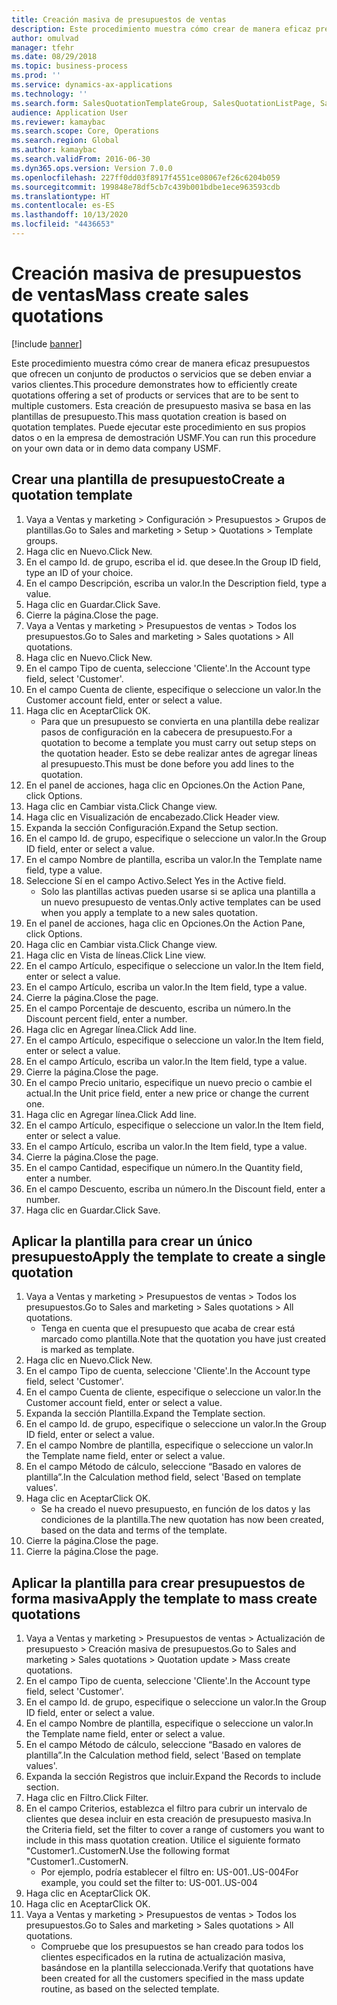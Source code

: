 ```yaml
---
title: Creación masiva de presupuestos de ventas
description: Este procedimiento muestra cómo crear de manera eficaz presupuestos que ofrecen un conjunto de productos o servicios que se deben enviar a varios clientes.
author: omulvad
manager: tfehr
ms.date: 08/29/2018
ms.topic: business-process
ms.prod: ''
ms.service: dynamics-ax-applications
ms.technology: ''
ms.search.form: SalesQuotationTemplateGroup, SalesQuotationListPage, SalesCreateQuotation, SalesQuotationTable, SysQueryForm, SalesQuickQuote
audience: Application User
ms.reviewer: kamaybac
ms.search.scope: Core, Operations
ms.search.region: Global
ms.author: kamaybac
ms.search.validFrom: 2016-06-30
ms.dyn365.ops.version: Version 7.0.0
ms.openlocfilehash: 227ff0dd03f8917f4551ce08067ef26c6204b059
ms.sourcegitcommit: 199848e78df5cb7c439b001bdbe1ece963593cdb
ms.translationtype: HT
ms.contentlocale: es-ES
ms.lasthandoff: 10/13/2020
ms.locfileid: "4436653"
---
```

# <a name="mass-create-sales-quotations"></a><span data-ttu-id="7db48-103">Creación masiva de presupuestos de ventas</span><span class="sxs-lookup"><span data-stu-id="7db48-103">Mass create sales quotations</span></span>

[!include [banner](../../includes/banner.md)]

<span data-ttu-id="7db48-104">Este procedimiento muestra cómo crear de manera eficaz presupuestos que ofrecen un conjunto de productos o servicios que se deben enviar a varios clientes.</span><span class="sxs-lookup"><span data-stu-id="7db48-104">This procedure demonstrates how to efficiently create quotations offering a set of products or services that are to be sent to multiple customers.</span></span> <span data-ttu-id="7db48-105">Esta creación de presupuesto masiva se basa en las plantillas de presupuesto.</span><span class="sxs-lookup"><span data-stu-id="7db48-105">This mass quotation creation is based on quotation templates.</span></span> <span data-ttu-id="7db48-106">Puede ejecutar este procedimiento en sus propios datos o en la empresa de demostración USMF.</span><span class="sxs-lookup"><span data-stu-id="7db48-106">You can run this procedure on your own data or in demo data company USMF.</span></span>


## <a name="create-a-quotation-template"></a><span data-ttu-id="7db48-107">Crear una plantilla de presupuesto</span><span class="sxs-lookup"><span data-stu-id="7db48-107">Create a quotation template</span></span>
1. <span data-ttu-id="7db48-108">Vaya a Ventas y marketing > Configuración > Presupuestos > Grupos de plantillas.</span><span class="sxs-lookup"><span data-stu-id="7db48-108">Go to Sales and marketing > Setup > Quotations > Template groups.</span></span>
2. <span data-ttu-id="7db48-109">Haga clic en Nuevo.</span><span class="sxs-lookup"><span data-stu-id="7db48-109">Click New.</span></span>
3. <span data-ttu-id="7db48-110">En el campo Id. de grupo, escriba el id. que desee.</span><span class="sxs-lookup"><span data-stu-id="7db48-110">In the Group ID field, type an ID of your choice.</span></span>
4. <span data-ttu-id="7db48-111">En el campo Descripción, escriba un valor.</span><span class="sxs-lookup"><span data-stu-id="7db48-111">In the Description field, type a value.</span></span>
5. <span data-ttu-id="7db48-112">Haga clic en Guardar.</span><span class="sxs-lookup"><span data-stu-id="7db48-112">Click Save.</span></span>
6. <span data-ttu-id="7db48-113">Cierre la página.</span><span class="sxs-lookup"><span data-stu-id="7db48-113">Close the page.</span></span>
7. <span data-ttu-id="7db48-114">Vaya a Ventas y marketing > Presupuestos de ventas > Todos los presupuestos.</span><span class="sxs-lookup"><span data-stu-id="7db48-114">Go to Sales and marketing > Sales quotations > All quotations.</span></span>
8. <span data-ttu-id="7db48-115">Haga clic en Nuevo.</span><span class="sxs-lookup"><span data-stu-id="7db48-115">Click New.</span></span>
9. <span data-ttu-id="7db48-116">En el campo Tipo de cuenta, seleccione 'Cliente'.</span><span class="sxs-lookup"><span data-stu-id="7db48-116">In the Account type field, select 'Customer'.</span></span>
10. <span data-ttu-id="7db48-117">En el campo Cuenta de cliente, especifique o seleccione un valor.</span><span class="sxs-lookup"><span data-stu-id="7db48-117">In the Customer account field, enter or select a value.</span></span>
11. <span data-ttu-id="7db48-118">Haga clic en Aceptar</span><span class="sxs-lookup"><span data-stu-id="7db48-118">Click OK.</span></span>
    * <span data-ttu-id="7db48-119">Para que un presupuesto se convierta en una plantilla debe realizar pasos de configuración en la cabecera de presupuesto.</span><span class="sxs-lookup"><span data-stu-id="7db48-119">For a quotation to become a template you must carry out  setup steps on the quotation header.</span></span> <span data-ttu-id="7db48-120">Esto se debe realizar antes de agregar líneas al presupuesto.</span><span class="sxs-lookup"><span data-stu-id="7db48-120">This must be done before you add lines to the quotation.</span></span>   
12. <span data-ttu-id="7db48-121">En el panel de acciones, haga clic en Opciones.</span><span class="sxs-lookup"><span data-stu-id="7db48-121">On the Action Pane, click Options.</span></span>
13. <span data-ttu-id="7db48-122">Haga clic en Cambiar vista.</span><span class="sxs-lookup"><span data-stu-id="7db48-122">Click Change view.</span></span>
14. <span data-ttu-id="7db48-123">Haga clic en Visualización de encabezado.</span><span class="sxs-lookup"><span data-stu-id="7db48-123">Click Header view.</span></span>
15. <span data-ttu-id="7db48-124">Expanda la sección Configuración.</span><span class="sxs-lookup"><span data-stu-id="7db48-124">Expand the Setup section.</span></span>
16. <span data-ttu-id="7db48-125">En el campo Id. de grupo, especifique o seleccione un valor.</span><span class="sxs-lookup"><span data-stu-id="7db48-125">In the Group ID field, enter or select a value.</span></span>
17. <span data-ttu-id="7db48-126">En el campo Nombre de plantilla, escriba un valor.</span><span class="sxs-lookup"><span data-stu-id="7db48-126">In the Template name field, type a value.</span></span>
18. <span data-ttu-id="7db48-127">Seleccione Sí en el campo Activo.</span><span class="sxs-lookup"><span data-stu-id="7db48-127">Select Yes in the Active field.</span></span>
    * <span data-ttu-id="7db48-128">Solo las plantillas activas pueden usarse si se aplica una plantilla a un nuevo presupuesto de ventas.</span><span class="sxs-lookup"><span data-stu-id="7db48-128">Only active templates can be used when you apply a template to a new sales quotation.</span></span>  
19. <span data-ttu-id="7db48-129">En el panel de acciones, haga clic en Opciones.</span><span class="sxs-lookup"><span data-stu-id="7db48-129">On the Action Pane, click Options.</span></span>
20. <span data-ttu-id="7db48-130">Haga clic en Cambiar vista.</span><span class="sxs-lookup"><span data-stu-id="7db48-130">Click Change view.</span></span>
21. <span data-ttu-id="7db48-131">Haga clic en Vista de líneas.</span><span class="sxs-lookup"><span data-stu-id="7db48-131">Click Line view.</span></span>
22. <span data-ttu-id="7db48-132">En el campo Artículo, especifique o seleccione un valor.</span><span class="sxs-lookup"><span data-stu-id="7db48-132">In the Item field, enter or select a value.</span></span>
23. <span data-ttu-id="7db48-133">En el campo Artículo, escriba un valor.</span><span class="sxs-lookup"><span data-stu-id="7db48-133">In the Item field, type a value.</span></span>
24. <span data-ttu-id="7db48-134">Cierre la página.</span><span class="sxs-lookup"><span data-stu-id="7db48-134">Close the page.</span></span>
25. <span data-ttu-id="7db48-135">En el campo Porcentaje de descuento, escriba un número.</span><span class="sxs-lookup"><span data-stu-id="7db48-135">In the Discount percent field, enter a number.</span></span>
26. <span data-ttu-id="7db48-136">Haga clic en Agregar línea.</span><span class="sxs-lookup"><span data-stu-id="7db48-136">Click Add line.</span></span>
27. <span data-ttu-id="7db48-137">En el campo Artículo, especifique o seleccione un valor.</span><span class="sxs-lookup"><span data-stu-id="7db48-137">In the Item field, enter or select a value.</span></span>
28. <span data-ttu-id="7db48-138">En el campo Artículo, escriba un valor.</span><span class="sxs-lookup"><span data-stu-id="7db48-138">In the Item field, type a value.</span></span>
29. <span data-ttu-id="7db48-139">Cierre la página.</span><span class="sxs-lookup"><span data-stu-id="7db48-139">Close the page.</span></span>
30. <span data-ttu-id="7db48-140">En el campo Precio unitario, especifique un nuevo precio o cambie el actual.</span><span class="sxs-lookup"><span data-stu-id="7db48-140">In the Unit price field, enter a new price or change the current one.</span></span>
31. <span data-ttu-id="7db48-141">Haga clic en Agregar línea.</span><span class="sxs-lookup"><span data-stu-id="7db48-141">Click Add line.</span></span>
32. <span data-ttu-id="7db48-142">En el campo Artículo, especifique o seleccione un valor.</span><span class="sxs-lookup"><span data-stu-id="7db48-142">In the Item field, enter or select a value.</span></span>
33. <span data-ttu-id="7db48-143">En el campo Artículo, escriba un valor.</span><span class="sxs-lookup"><span data-stu-id="7db48-143">In the Item field, type a value.</span></span>
34. <span data-ttu-id="7db48-144">Cierre la página.</span><span class="sxs-lookup"><span data-stu-id="7db48-144">Close the page.</span></span>
35. <span data-ttu-id="7db48-145">En el campo Cantidad, especifique un número.</span><span class="sxs-lookup"><span data-stu-id="7db48-145">In the Quantity field, enter a number.</span></span>
36. <span data-ttu-id="7db48-146">En el campo Descuento, escriba un número.</span><span class="sxs-lookup"><span data-stu-id="7db48-146">In the Discount field, enter a number.</span></span>
37. <span data-ttu-id="7db48-147">Haga clic en Guardar.</span><span class="sxs-lookup"><span data-stu-id="7db48-147">Click Save.</span></span>

## <a name="apply-the-template-to-create-a-single-quotation"></a><span data-ttu-id="7db48-148">Aplicar la plantilla para crear un único presupuesto</span><span class="sxs-lookup"><span data-stu-id="7db48-148">Apply the template to create a single quotation</span></span>
1. <span data-ttu-id="7db48-149">Vaya a Ventas y marketing > Presupuestos de ventas > Todos los presupuestos.</span><span class="sxs-lookup"><span data-stu-id="7db48-149">Go to Sales and marketing > Sales quotations > All quotations.</span></span>
    * <span data-ttu-id="7db48-150">Tenga en cuenta que el presupuesto que acaba de crear está marcado como plantilla.</span><span class="sxs-lookup"><span data-stu-id="7db48-150">Note that the quotation you have just created is marked as template.</span></span>  
2. <span data-ttu-id="7db48-151">Haga clic en Nuevo.</span><span class="sxs-lookup"><span data-stu-id="7db48-151">Click New.</span></span>
3. <span data-ttu-id="7db48-152">En el campo Tipo de cuenta, seleccione 'Cliente'.</span><span class="sxs-lookup"><span data-stu-id="7db48-152">In the Account type field, select 'Customer'.</span></span>
4. <span data-ttu-id="7db48-153">En el campo Cuenta de cliente, especifique o seleccione un valor.</span><span class="sxs-lookup"><span data-stu-id="7db48-153">In the Customer account field, enter or select a value.</span></span>
5. <span data-ttu-id="7db48-154">Expanda la sección Plantilla.</span><span class="sxs-lookup"><span data-stu-id="7db48-154">Expand the Template section.</span></span>
6. <span data-ttu-id="7db48-155">En el campo Id. de grupo, especifique o seleccione un valor.</span><span class="sxs-lookup"><span data-stu-id="7db48-155">In the Group ID field, enter or select a value.</span></span>
7. <span data-ttu-id="7db48-156">En el campo Nombre de plantilla, especifique o seleccione un valor.</span><span class="sxs-lookup"><span data-stu-id="7db48-156">In the Template name field, enter or select a value.</span></span>
8. <span data-ttu-id="7db48-157">En el campo Método de cálculo, seleccione “Basado en valores de plantilla”.</span><span class="sxs-lookup"><span data-stu-id="7db48-157">In the Calculation method field, select 'Based on template values'.</span></span>
9. <span data-ttu-id="7db48-158">Haga clic en Aceptar</span><span class="sxs-lookup"><span data-stu-id="7db48-158">Click OK.</span></span>
    * <span data-ttu-id="7db48-159">Se ha creado el nuevo presupuesto, en función de los datos y las condiciones de la plantilla.</span><span class="sxs-lookup"><span data-stu-id="7db48-159">The new quotation has now been created, based on the data and terms of the template.</span></span>  
10. <span data-ttu-id="7db48-160">Cierre la página.</span><span class="sxs-lookup"><span data-stu-id="7db48-160">Close the page.</span></span>
11. <span data-ttu-id="7db48-161">Cierre la página.</span><span class="sxs-lookup"><span data-stu-id="7db48-161">Close the page.</span></span>

## <a name="apply-the-template-to-mass-create-quotations"></a><span data-ttu-id="7db48-162">Aplicar la plantilla para crear presupuestos de forma masiva</span><span class="sxs-lookup"><span data-stu-id="7db48-162">Apply the template to mass create quotations</span></span>
1. <span data-ttu-id="7db48-163">Vaya a Ventas y marketing > Presupuestos de ventas > Actualización de presupuesto > Creación masiva de presupuestos.</span><span class="sxs-lookup"><span data-stu-id="7db48-163">Go to Sales and marketing > Sales quotations > Quotation update > Mass create quotations.</span></span>
2. <span data-ttu-id="7db48-164">En el campo Tipo de cuenta, seleccione 'Cliente'.</span><span class="sxs-lookup"><span data-stu-id="7db48-164">In the Account type field, select 'Customer'.</span></span>
3. <span data-ttu-id="7db48-165">En el campo Id. de grupo, especifique o seleccione un valor.</span><span class="sxs-lookup"><span data-stu-id="7db48-165">In the Group ID field, enter or select a value.</span></span>
4. <span data-ttu-id="7db48-166">En el campo Nombre de plantilla, especifique o seleccione un valor.</span><span class="sxs-lookup"><span data-stu-id="7db48-166">In the Template name field, enter or select a value.</span></span>
5. <span data-ttu-id="7db48-167">En el campo Método de cálculo, seleccione “Basado en valores de plantilla”.</span><span class="sxs-lookup"><span data-stu-id="7db48-167">In the Calculation method field, select 'Based on template values'.</span></span>
6. <span data-ttu-id="7db48-168">Expanda la sección Registros que incluir.</span><span class="sxs-lookup"><span data-stu-id="7db48-168">Expand the Records to include section.</span></span>
7. <span data-ttu-id="7db48-169">Haga clic en Filtro.</span><span class="sxs-lookup"><span data-stu-id="7db48-169">Click Filter.</span></span>
8. <span data-ttu-id="7db48-170">En el campo Criterios, establezca el filtro para cubrir un intervalo de clientes que desea incluir en esta creación de presupuesto masiva.</span><span class="sxs-lookup"><span data-stu-id="7db48-170">In the Criteria field, set the filter to cover a range of customers you want to include in this mass quotation creation.</span></span> <span data-ttu-id="7db48-171">Utilice el siguiente formato "Customer1..CustomerN.</span><span class="sxs-lookup"><span data-stu-id="7db48-171">Use the following format "Customer1..CustomerN.</span></span>
    * <span data-ttu-id="7db48-172">Por ejemplo, podría establecer el filtro en: US-001..US-004</span><span class="sxs-lookup"><span data-stu-id="7db48-172">For example, you could set the filter to: US-001..US-004</span></span>  
9. <span data-ttu-id="7db48-173">Haga clic en Aceptar</span><span class="sxs-lookup"><span data-stu-id="7db48-173">Click OK.</span></span>
10. <span data-ttu-id="7db48-174">Haga clic en Aceptar</span><span class="sxs-lookup"><span data-stu-id="7db48-174">Click OK.</span></span>
11. <span data-ttu-id="7db48-175">Vaya a Ventas y marketing > Presupuestos de ventas > Todos los presupuestos.</span><span class="sxs-lookup"><span data-stu-id="7db48-175">Go to Sales and marketing > Sales quotations > All quotations.</span></span>
    * <span data-ttu-id="7db48-176">Compruebe que los presupuestos se han creado para todos los clientes especificados en la rutina de actualización masiva, basándose en la plantilla seleccionada.</span><span class="sxs-lookup"><span data-stu-id="7db48-176">Verify that quotations have been created for all the customers specified in the mass update routine, as based on the selected template.</span></span>  

